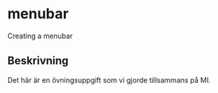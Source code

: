 # menubar
Creating a menubar

## Beskrivning
Det här är en övningsuppgift som vi gjorde tillsammans på MI. 
